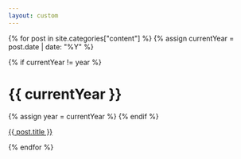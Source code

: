 ```yaml
---
layout: custom
---
```


{% for post in site.categories["content"] %}
  {% assign currentYear = post.date | date: "%Y" %}
  
  {% if currentYear != year %}
  <h1 id="{{ currentYear }}" class="section">{{ currentYear }}</h1>
  {% assign year = currentYear %}
  {% endif %}

  <p>
    <a href="{{ post.url }}">{{ post.title }}</a>
  </p>
{% endfor %}